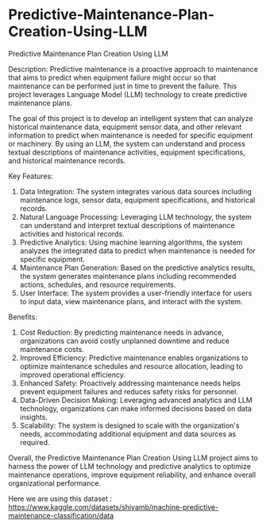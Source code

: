 # Predictive-Maintenance-Plan-Creation-Using-LLM

Predictive Maintenance Plan Creation Using LLM

Description:
Predictive maintenance is a proactive approach to maintenance that aims to predict when equipment failure might occur so that maintenance can be performed just in time to prevent the failure. This project leverages Language Model (LLM) technology to create predictive maintenance plans. 

The goal of this project is to develop an intelligent system that can analyze historical maintenance data, equipment sensor data, and other relevant information to predict when maintenance is needed for specific equipment or machinery. By using an LLM, the system can understand and process textual descriptions of maintenance activities, equipment specifications, and historical maintenance records.

Key Features:
1. Data Integration: The system integrates various data sources including maintenance logs, sensor data, equipment specifications, and historical records.
2. Natural Language Processing: Leveraging LLM technology, the system can understand and interpret textual descriptions of maintenance activities and historical records.
3. Predictive Analytics: Using machine learning algorithms, the system analyzes the integrated data to predict when maintenance is needed for specific equipment.
4. Maintenance Plan Generation: Based on the predictive analytics results, the system generates maintenance plans including recommended actions, schedules, and resource requirements.
5. User Interface: The system provides a user-friendly interface for users to input data, view maintenance plans, and interact with the system.

Benefits:
1. Cost Reduction: By predicting maintenance needs in advance, organizations can avoid costly unplanned downtime and reduce maintenance costs.
2. Improved Efficiency: Predictive maintenance enables organizations to optimize maintenance schedules and resource allocation, leading to improved operational efficiency.
3. Enhanced Safety: Proactively addressing maintenance needs helps prevent equipment failures and reduces safety risks for personnel.
4. Data-Driven Decision Making: Leveraging advanced analytics and LLM technology, organizations can make informed decisions based on data insights.
5. Scalability: The system is designed to scale with the organization's needs, accommodating additional equipment and data sources as required.

Overall, the Predictive Maintenance Plan Creation Using LLM project aims to harness the power of LLM technology and predictive analytics to optimize maintenance operations, improve equipment reliability, and enhance overall organizational performance.


Here we are using this dataset : https://www.kaggle.com/datasets/shivamb/machine-predictive-maintenance-classification/data
